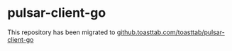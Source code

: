 # pulsar-client-go
This repository has been migrated to [github.toasttab.com/toasttab/pulsar-client-go](https://github.toasttab.com/toasttab/pulsar-client-go)
